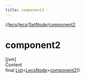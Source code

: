 ```yaml
---
title: component2 -
---
```

//[lecs](../../index.md)/[lecs](../index.md)/[SetNode](index.md)/[component2](component2.md)



# component2  
[jvm]  
Content  
final [List](https://docs.oracle.com/javase/8/docs/api/java/util/List.html)<[LecsNode](../-lecs-node/index.md)>[component2](component2.md)()  
  



